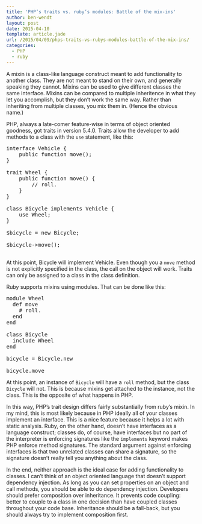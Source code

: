 ```yaml
---
title: 'PHP’s traits vs. ruby’s modules: Battle of the mix-ins'
author: ben-wendt
layout: post
date: 2015-04-10
template: article.jade
url: /2015/04/09/phps-traits-vs-rubys-modules-battle-of-the-mix-ins/
categories:
  - PHP
  - ruby
---
```



A mixin is a class-like language construct meant to add functionality to another class. They are not meant to stand on their own, and generally speaking they cannot. Mixins can be used to give different classes the same interface. Mixins can be compared to multiple inheritence in what they let you accomplish, but they don&#8217;t work the same way. Rather than inheriting from multiple classes, you mix them in. (Hence the obvious name.)

<span class="more"></span>


PHP, always a late-comer feature-wise in terms of object oriented goodness, got traits in version 5.4.0. Traits allow the developer to add methods to a class with the `use` statement, like this:

<pre class="brush: php; title: ; notranslate" title="">interface Vehicle {
    public function move();
}

trait Wheel {
    public function move() {
        // roll.
    }
}

class Bicycle implements Vehicle {
    use Wheel;
}

$bicycle = new Bicycle;

$bicycle-&gt;move();

</pre>

At this point, Bicycle will implement Vehicle. Even though you a `move` method is not explicitly specified in the class, the call on the object will work. Traits can only be assigned to a class in the class definition.

Ruby supports mixins using modules. That can be done like this:

<pre class="brush: ruby; title: ; notranslate" title="">module Wheel
  def move
    # roll.
  end
end

class Bicycle
  include Wheel
end

bicycle = Bicycle.new

bicycle.move
</pre>

At this point, an instance of `Bicycle` will have a `roll` method, but the class `Bicycle` will not. This is because mixins get attached to the instance, not the class. This is the opposite of what happens in PHP.

In this way, PHP&#8217;s trait design differs fairly substantially from ruby&#8217;s mixin. In my mind, this is most likely because in PHP ideally all of your classes implement an interface. This is a nice feature because it helps a lot with static analysis. Ruby, on the other hand, doesn&#8217;t have interfaces as a language construct; classes do, of course, have interfaces but no part of the interpreter is enforcing signatures like the `implements` keyword makes PHP enforce method signatures. The standard argument against enforcing interfaces is that two unrelated classes can share a signature, so the signature doesn&#8217;t really tell you anything about the class.

In the end, neither approach is the ideal case for adding functionality to classes. I can&#8217;t think of an object oriented language that doesn&#8217;t support dependency injection. As long as you can set properties on an object and call methods, you should be able to do dependency injection. Developers should prefer composition over inheritance. It prevents code coupling: better to couple to a class in one decision than have coupled classes throughout your code base. Inheritance should be a fall-back, but you should always try to implement composition first.
